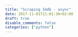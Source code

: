 ```yaml
---
title: "Scraping Imdb - async"
date: 2017-11-01T21:01:30+02:00
draft: true
disable_comments: false
categories: ["python"]
---
```

